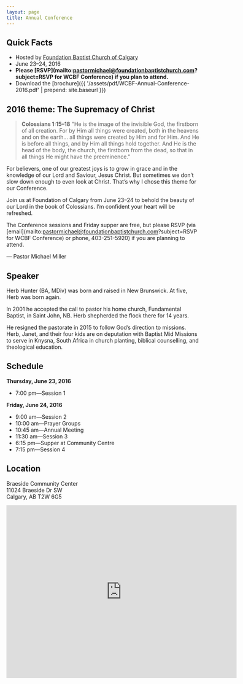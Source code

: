 ```yaml
---
layout: page
title: Annual Conference
---
```


## Quick Facts

* Hosted by [Foundation Baptist Church of Calgary](http://www.foundationbaptistchurch.com/)
* June 23&ndash;24, 2016
* **Please [RSVP](mailto:pastormichael@foundationbaptistchurch.com?subject=RSVP for WCBF Conference) if you plan to attend.**
* Download the [brochure]({{ '/assets/pdf/WCBF-Annual-Conference-2016.pdf' | prepend: site.baseurl }})

## 2016 theme: The Supremacy of Christ

<blockquote>
	<p><strong><span>Colossians 1:15&ndash;18</span></strong> "He is the image of the invisible God, the firstborn of all creation. For by Him all things were created, both in the heavens and on the earth... all things were created by Him and for Him. And He is before all things, and by Him all things hold together. And He is the head of the body, the church, the firstborn from the dead, so that in all things He might have the preeminence."</p>
</blockquote>

For believers, one of our greatest joys is to grow in grace and in the knowledge of our Lord and Saviour, Jesus Christ. But sometimes we don’t slow down enough to even look at Christ. That’s why I chose this theme for our Conference.

Join us at Foundation of Calgary from June 23&ndash;24 to behold the beauty of our Lord in the book of Colossians. I’m confident your heart will be refreshed.

The Conference sessions and Friday supper are free, but please RSVP (via [email](mailto:pastormichael@foundationbaptistchurch.com?subject=RSVP for WCBF Conference) or phone, 403-251-5920) if you are planning to attend.

— Pastor Michael Miller

## Speaker 

Herb Hunter (BA, MDiv) was born and raised in New Brunswick. At five, Herb was born again.

In 2001 he accepted the call to pastor his home church, Fundamental Baptist, in Saint John, NB. Herb shepherded the flock there for 14 years.

He resigned the pastorate in 2015 to follow God’s direction to missions. Herb, Janet, and their four kids are on deputation with Baptist Mid Missions to serve in Knysna, South Africa in church planting, biblical counselling, and theological education.

## Schedule

**Thursday, June 23, 2016**

* 7:00 pm—Session 1

**Friday, June 24, 2016**

* 9:00 am—Session 2
* 10:00 am—Prayer Groups
* 10:45 am—Annual Meeting
* 11:30 am—Session 3
* 6:15 pm—Supper at Community Centre
* 7:15 pm—Session 4

## Location

Braeside Community Center  
11024 Braeside Dr SW  
Calgary, AB T2W 6G5

<p>
	<iframe src="https://www.google.com/maps/embed?pb=!1m18!1m12!1m3!1d2513.3305520317563!2d-114.10513924820422!3d50.95459247944779!2m3!1f0!2f0!3f0!3m2!1i1024!2i768!4f13.1!3m3!1m2!1s0x537171512d63f537%3A0x3abfade1f12d5f07!2sBraeside+Community+Child+Care!5e0!3m2!1sen!2sca!4v1464705262108" width="600" height="450" frameborder="0" style="border:0" allowfullscreen></iframe>
</p>

